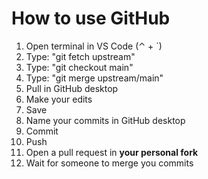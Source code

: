 # How to use GitHub

1. Open terminal in VS Code (⌃ + `)
2. Type: "git fetch upstream"
3. Type: "git checkout main"
4. Type: "git merge upstream/main"
5. Pull in GitHub desktop
6. Make your edits
7. Save
8. Name your commits in GitHub desktop
9. Commit
10. Push
11. Open a pull request in **your personal fork**
12. Wait for someone to merge you commits
